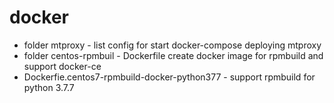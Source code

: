 # docker
* folder mtproxy - list config for start docker-compose deploying mtproxy
* folder centos-rpmbuil -  Dockerfile create docker image for rpmbuild and support docker-ce
* Dockerfie.centos7-rpmbuild-docker-python377 - support rpmbuild for python 3.7.7